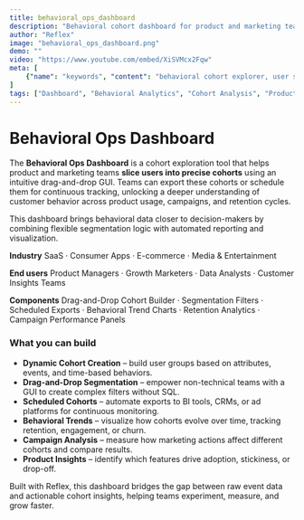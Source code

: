 ```yaml
---
title: behavioral_ops_dashboard
description: "Behavioral cohort dashboard for product and marketing teams to create, analyze, and schedule user segments for ongoing insights."
author: "Reflex"
image: "behavioral_ops_dashboard.png"
demo: ""
video: "https://www.youtube.com/embed/XiSVMcx2Fqw"
meta: [
    {"name": "keywords", "content": "behavioral cohort explorer, user segmentation dashboard, product analytics, marketing analytics, cohort scheduling, Reflex app"},
]
tags: ["Dashboard", "Behavioral Analytics", "Cohort Analysis", "Product Growth", "Marketing Insights"]
---
```


# Behavioral Ops Dashboard

The **Behavioral Ops Dashboard** is a cohort exploration tool that helps product and marketing teams **slice users into precise cohorts** using an intuitive drag-and-drop GUI.
Teams can export these cohorts or schedule them for continuous tracking, unlocking a deeper understanding of customer behavior across product usage, campaigns, and retention cycles.

This dashboard brings behavioral data closer to decision-makers by combining flexible segmentation logic with automated reporting and visualization.

**Industry**
SaaS · Consumer Apps · E-commerce · Media & Entertainment

**End users**
Product Managers · Growth Marketers · Data Analysts · Customer Insights Teams

**Components**
Drag-and-Drop Cohort Builder · Segmentation Filters · Scheduled Exports · Behavioral Trend Charts · Retention Analytics · Campaign Performance Panels


### What you can build

* **Dynamic Cohort Creation** – build user groups based on attributes, events, and time-based behaviors.
* **Drag-and-Drop Segmentation** – empower non-technical teams with a GUI to create complex filters without SQL.
* **Scheduled Cohorts** – automate exports to BI tools, CRMs, or ad platforms for continuous monitoring.
* **Behavioral Trends** – visualize how cohorts evolve over time, tracking retention, engagement, or churn.
* **Campaign Analysis** – measure how marketing actions affect different cohorts and compare results.
* **Product Insights** – identify which features drive adoption, stickiness, or drop-off.

Built with Reflex, this dashboard bridges the gap between raw event data and actionable cohort insights, helping teams experiment, measure, and grow faster.
